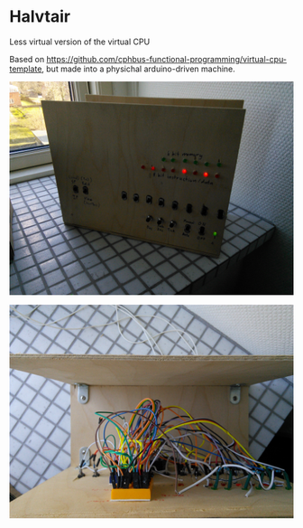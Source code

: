 # Halvtair
Less virtual version of the virtual CPU

Based on https://github.com/cphbus-functional-programming/virtual-cpu-template,
but made into a physichal arduino-driven machine.

![Alt text](IMG_20180225_130915.jpg?raw=true "Front")

![Alt text](IMG_20180225_130921.jpg?raw=true "Inside")

